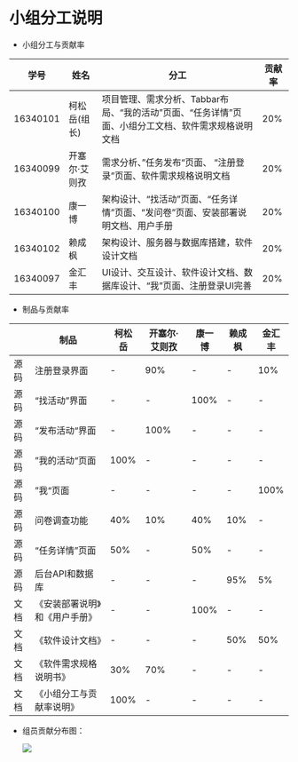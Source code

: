 # 小组分工说明

+ 小组分工与贡献率

| 学号     | 姓名          | 分工                                                         | 贡献率 |
| -------- | ------------- | ------------------------------------------------------------ | ------ |
| 16340101 | 柯松岳(组长)  | 项目管理、需求分析、Tabbar布局、“我的活动”页面、“任务详情”页面、小组分工文档、软件需求规格说明文档 | 20%    |
| 16340099 | 开塞尔·艾则孜 | 需求分析、”任务发布“页面、 “注册登录”页面、软件需求规格说明文档 | 20%    |
| 16340100 | 康一博        | 架构设计、“找活动”页面、“任务详情”页面、“发问卷”页面、安装部署说明文档、用户手册 | 20%    |
| 16340102 | 赖成枫        | 架构设计、服务器与数据库搭建，软件设计文档                   | 20%    |
| 16340097 | 金汇丰        | UI设计、交互设计、软件设计文档、数据库设计、“我”页面、注册登录UI完善 | 20%    |



+ 制品与贡献率

|      | 制品                           | 柯松岳 | 开塞尔·艾则孜 | 康一博 | 赖成枫 | 金汇丰 |
| ---- | ------------------------------ | ------ | ------------- | ------ | ------ | ------ |
| 源码 | 注册登录界面                   | -      | 90%           | -      | -      | 10%    |
| 源码 | “找活动”界面                   | -      | -             | 100%   | -      | -      |
| 源码 | “发布活动“界面                 | -      | 100%          | -      | -      | -      |
| 源码 | ”我的活动“页面                 | 100%   | -             | -      | -      | -      |
| 源码 | ”我“页面                       | -      | -             | -      | -      | 100%   |
| 源码 | 问卷调查功能                   | 40%    | 10%           | 40%    | 10%    | -      |
| 源码 | “任务详情”页面                 | 50%    | -             | 50%    | -      | -      |
| 源码 | 后台API和数据库                | -      | -             | -      | 95%    | 5%     |
| 文档 | 《安装部署说明》和《用户手册》 | -      | -             | 100%   | -      | -      |
| 文档 | 《软件设计文档》               | -      | -             | -      | 50%    | 50%    |
| 文档 | 《软件需求规格说明书》         | 30%    | 70%           | -      | -      | -      |
| 文档 | 《小组分工与贡献率说明》       | 100%   | -             | -      | -      | -      |



+ 组员贡献分布图：

  ![](images/ksy-work.png)